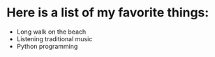 # Here is a list of my favorite things:
- Long walk on the beach
- Listening traditional music
- Python programming
